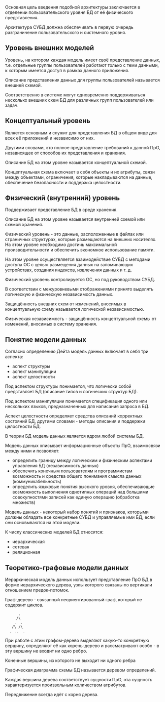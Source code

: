 Основная цель введения подобной архитектуры заключается в отделении пользовательского уровня БД от её физического представления. 

Архитектура СУБД должна обеспечивать в первую очередь разграничение пользовательского и системного уровня. 

## Уровень внешних моделей

Уровень, на котором каждая модель имеет своё представление данных, т.е. отдельные группы пользователей работают только с теми данными, к которым имеется доступ в рамках данного приложения. 

Описание представления данных для группы пользователей называется внешней схемой. 

Соответственно в системе могут одновременно поддерживаться несколько внешних схем БД для различных групп пользователей или задач.

## Концептуальный уровень

Является основным и служит для представления БД в общем виде для всех её приложений и независимо от них.

Другими словами, это полное представление требований к данной ПрО, независящее от способов их представления и хранения. 

Описание БД на этом уровне называется концептуальной схемой.

Концептуальная схема включает в себя объекты и их атрибуты, связи между объектами, ограничения, которые накладываются на данные, обеспечение безопасности и поддержка целостности.

## Физический (внутренний) уровень

Поддерживает представление БД в среде хранения.

Описание БД на этом уровне называется внутренней схемой или схемой хранения.

Физический уровень - это данные, расположенные в файлах или страничных структурах, которые размещаются на внешних носителях. На этом уровне необходимо достичь максимальной производительности и обеспечить экономное использование памяти.

На этом уровне осуществляется взаимодействие СУБД с методами доступа ОС с целью размещения данных на запоминающих устройствах, создания индексов, извлечения данных и т. д.

Физический уровень контролируется ОС, но под руководством СУБД.

В соответствии с межуровневыми отображениями принято выделять логическую и физическую независимость данных.

Защищённость внешних схем от изменений, вносимых в концептуальную схему называется логической независимостью.

Физическая независимость - защищённость концептуальной схемы от изменений, вносимых в систему хранения.

## Понятие модели данных

Согласно определению Дейта модель данных включает в себя три аспекта:
- аспект структуры
- аспект манипуляции
- аспект целостности

Под аспектом структуры понимается, что логически собой представляет БД (описание типов и логических структур БД).

Под аспектом манипуляции понимается спецификация одного или нескольких языков, предназначенных для написания запроса в БД.

Аспект целостности определяет средства описаний корректных состояний БД, другими словами - методы описания и поддержки целостности БД.

В теории БД модель данных является ядром любой системы БД.

Модель данных описывает информационные объекты ПрО, взаимосвязи между ними и позволяет:
- определить границу между логическим и физическим аспектами управления БД (независимость данных)
- обеспечить конечным пользователям и программистам возможность и средства общего понимания смысла данных (коммуникабельность)
- определить языковые понятия высокого уровня, обеспечивающие возможность выполнения однотипных операций над большими совокупностями записей как единую операцию (обработка множеств)

Модель данных - некоторый набор понятий и признаков, которыми должны обладать все конкретные СУБД и управляемые ими БД, если они основываются на этой модели.

К числу классических моделей БД относятся:
- иерархическая
- сетевая
- реляционная

## Теоретико-графовые модели данных

Иерархическая модель данных использует представление ПрО БД в форме иерархического дерева, узлы которого связаны по вертикали отношением предок-потомок.

Граф-дерево - связанный неориентированный граф, который не содержит циклов.

```
      .
     /\
	.  .
   /\ /\
  . ..  .
```

При работе с этим графом-дерево выделяют какую-то конкретную вершину, определяют её как корень-дерево и рассматривают особо - в эту вершину не входит ни одно ребро.

Конечные вершины, из которого не выходит ни одного ребра 

Графическая диаграмма схемы БД называется деревом определений.

Каждая вершина дерева соответствует сущности ПрО, эта сущность характеризуется произвольным количеством атрибутов.

Передвижение всегда идёт с корня дерева.

